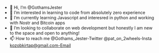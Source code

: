 - 👋 Hi, I’m @GothamsJester
- 👀 I’m interested in learning to code from absolutely zero experience
- 🌱 I’m currently learning Javascript and interesred in python and working with Nostr and Bitcoin apps
- 💞️ I’m looking to collaborate on web development but honestly I am new to the space and open to anything!
- 📫 How to reach me @Gothams_Jester-Twitter  @pat_on_2wheels-Insta kozobkirtap@gmail.com-Email

<!---
GothamsJester/GothamsJester is a ✨ special ✨ repository because its `README.md` (this file) appears on your GitHub profile.
You can click the Preview link to take a look at your changes.
--->
